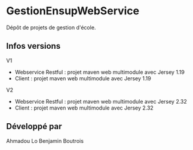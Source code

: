 # GestionEnsupWebService

Dépôt de projets de gestion d'école.

## Infos versions

V1
- Webservice Restful : projet maven web multimodule avec Jersey 1.19
- Client : projet maven web multimodule avec Jersey 1.19

V2
- Webservice Restful : projet maven web multimodule avec Jersey 2.32
- Client : projet maven web multimodule avec Jersey 2.32

## Développé par

Ahmadou Lo
Benjamin Boutrois
